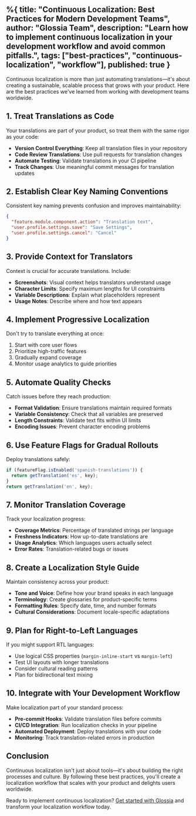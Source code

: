 %{
  title: "Continuous Localization: Best Practices for Modern Development Teams",
  author: "Glossia Team",
  description: "Learn how to implement continuous localization in your development workflow and avoid common pitfalls.",
  tags: ["best-practices", "continuous-localization", "workflow"],
  published: true
}
---

Continuous localization is more than just automating translations—it's about creating a sustainable, scalable process that grows with your product. Here are the best practices we've learned from working with development teams worldwide.

## 1. Treat Translations as Code

Your translations are part of your product, so treat them with the same rigor as your code:

- **Version Control Everything**: Keep all translation files in your repository
- **Code Review Translations**: Use pull requests for translation changes
- **Automate Testing**: Validate translations in your CI pipeline
- **Track Changes**: Use meaningful commit messages for translation updates

## 2. Establish Clear Key Naming Conventions

Consistent key naming prevents confusion and improves maintainability:

```json
{
  "feature.module.component.action": "Translation text",
  "user.profile.settings.save": "Save Settings",
  "user.profile.settings.cancel": "Cancel"
}
```

## 3. Provide Context for Translators

Context is crucial for accurate translations. Include:

- **Screenshots**: Visual context helps translators understand usage
- **Character Limits**: Specify maximum lengths for UI constraints
- **Variable Descriptions**: Explain what placeholders represent
- **Usage Notes**: Describe where and how text appears

## 4. Implement Progressive Localization

Don't try to translate everything at once:

1. Start with core user flows
2. Prioritize high-traffic features
3. Gradually expand coverage
4. Monitor usage analytics to guide priorities

## 5. Automate Quality Checks

Catch issues before they reach production:

- **Format Validation**: Ensure translations maintain required formats
- **Variable Consistency**: Check that all variables are preserved
- **Length Constraints**: Validate text fits within UI limits
- **Encoding Issues**: Prevent character encoding problems

## 6. Use Feature Flags for Gradual Rollouts

Deploy translations safely:

```javascript
if (featureFlag.isEnabled('spanish-translations')) {
  return getTranslation('es', key);
}
return getTranslation('en', key);
```

## 7. Monitor Translation Coverage

Track your localization progress:

- **Coverage Metrics**: Percentage of translated strings per language
- **Freshness Indicators**: How up-to-date translations are
- **Usage Analytics**: Which languages users actually select
- **Error Rates**: Translation-related bugs or issues

## 8. Create a Localization Style Guide

Maintain consistency across your product:

- **Tone and Voice**: Define how your brand speaks in each language
- **Terminology**: Create glossaries for product-specific terms
- **Formatting Rules**: Specify date, time, and number formats
- **Cultural Considerations**: Document locale-specific adaptations

## 9. Plan for Right-to-Left Languages

If you might support RTL languages:

- Use logical CSS properties (`margin-inline-start` vs `margin-left`)
- Test UI layouts with longer translations
- Consider cultural reading patterns
- Plan for bidirectional text mixing

## 10. Integrate with Your Development Workflow

Make localization part of your standard process:

- **Pre-commit Hooks**: Validate translation files before commits
- **CI/CD Integration**: Run localization checks in your pipeline
- **Automated Deployment**: Deploy translations with your code
- **Monitoring**: Track translation-related errors in production

## Conclusion

Continuous localization isn't just about tools—it's about building the right processes and culture. By following these best practices, you'll create a localization workflow that scales with your product and delights users worldwide.

Ready to implement continuous localization? [Get started with Glossia](https://github.com/glossia/glossia) and transform your localization workflow today.